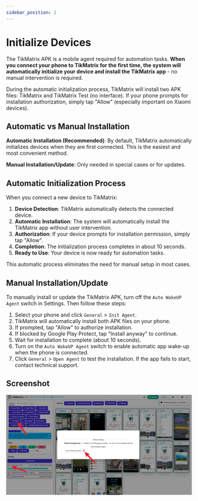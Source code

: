 ```yaml
---
sidebar_position: 2
---
```


# Initialize Devices

The TikMatrix APK is a mobile agent required for automation tasks. **When you connect your phone to TikMatrix for the first time, the system will automatically initialize your device and install the TikMatrix app** - no manual intervention is required.

During the automatic initialization process, TikMatrix will install two APK files: TikMatrix and TikMatrix Test (no interface). If your phone prompts for installation authorization, simply tap "Allow" (especially important on Xiaomi devices).

## Automatic vs Manual Installation

**Automatic Installation (Recommended)**: By default, TikMatrix automatically initializes devices when they are first connected. This is the easiest and most convenient method.

**Manual Installation/Update**: Only needed in special cases or for updates.

## Automatic Initialization Process

When you connect a new device to TikMatrix:

1. **Device Detection**: TikMatrix automatically detects the connected device.
2. **Automatic Installation**: The system will automatically install the TikMatrix app without user intervention.
3. **Authorization**: If your device prompts for installation permission, simply tap "Allow".
4. **Completion**: The initialization process completes in about 10 seconds.
5. **Ready to Use**: Your device is now ready for automation tasks.

This automatic process eliminates the need for manual setup in most cases.

## Manual Installation/Update

To manually install or update the TikMatrix APK, turn off the `Auto WakeUP Agent` switch in Settings. Then follow these steps:

1. Select your phone and click `General` > `Init Agent`.
2. TikMatrix will automatically install both APK files on your phone.
3. If prompted, tap "Allow" to authorize installation.
4. If blocked by Google Play Protect, tap "Install anyway" to continue.
5. Wait for installation to complete (about 10 seconds).
6. Turn on the `Auto WakeUP Agent` switch to enable automatic app wake-up when the phone is connected.
7. Click `General` > `Open Agent` to test the installation. If the app fails to start, contact technical support.

## Screenshot

![Init Agent](../img/init-agent.png)
